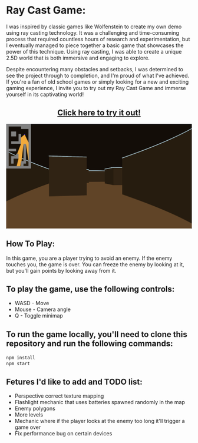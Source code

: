 # Ray Cast Game:
I was inspired by classic games like Wolfenstein to create my own demo using ray casting technology. It was a challenging and time-consuming process that required countless hours of research and experimentation, but I eventually managed to piece together a basic game that showcases the power of this technique. Using ray casting, I was able to create a unique 2.5D world that is both immersive and engaging to explore. 

Despite encountering many obstacles and setbacks, I was determined to see the project through to completion, and I'm proud of what I've achieved. If you're a fan of old school games or simply looking for a new and exciting gaming experience, I invite you to try out my Ray Cast Game and immerse yourself in its captivating world!


<h2 align="center"><a href="https://andrew32a.github.io/ray-cast-game/">Click here to try it out!</a></h3>

<img src="https://github.com/Andrew32A/ray-cast-game/blob/main/public/textures/screenshot.png" align="center">

## How To Play:
In this game, you are a player trying to avoid an enemy. If the enemy touches you, the game is over. You can freeze the enemy by looking at it, but you'll gain points by looking away from it.

## To play the game, use the following controls:

- WASD - Move </br>
- Mouse - Camera angle </br>
- Q - Toggle minimap </br>

## To run the game locally, you'll need to clone this repository and run the following commands:

``` mySQL
npm install
npm start
```

## Fetures I'd like to add and TODO list:
- Perspective correct texture mapping
- Flashlight mechanic that uses batteries spawned randomly in the map
- Enemy polygons
- More levels
- Mechanic where if the player looks at the enemy too long it'll trigger a game over
- Fix performance bug on certain devices
